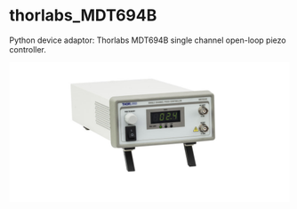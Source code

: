 # thorlabs_MDT694B
Python device adaptor: Thorlabs MDT694B single channel open-loop piezo controller.

![social_preview](https://github.com/amsikking/thorlabs_MDT694B/blob/main/social_preview.png)
